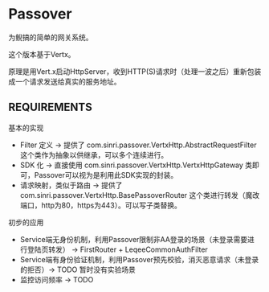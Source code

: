 # Passover

为鲵搞的简单的网关系统。

这个版本基于Vertx。

原理是用Vert.x启动HttpServer，收到HTTP(S)请求时（处理一波之后）重新包装成一个请求发送给真实的服务地址。

## REQUIREMENTS

基本的实现

* Filter 定义 → 提供了 com.sinri.passover.VertxHttp.AbstractRequestFilter 这个类作为抽象以供继承，可以多个连续进行。
* SDK 化 → 直接使用 com.sinri.passover.VertxHttp.VertxHttpGateway 类即可，Passover可以视为是利用此SDK实现的封装。
* 请求映射，类似于路由 → 提供了 com.sinri.passover.VertxHttp.BasePassoverRouter 这个类进行转发（魔改端口，http为80，https为443）。可以写子类替换。

初步的应用

* Service端无身份机制，利用Passover限制非AA登录的场景（未登录需要进行登陆页转发） → FirstRouter + LeqeeCommonAuthFilter
* Service端有身份验证机制，利用Passover预先校验，消灭恶意请求（未登录的拒否）→ TODO 暂时没有实验场景
* 监控访问频率 → TODO
